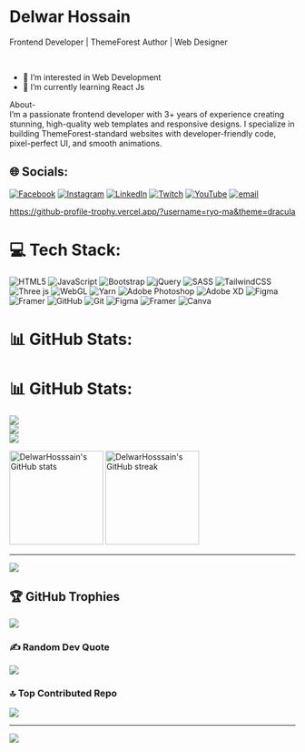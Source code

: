 <h1>Delwar Hossain </h1>
<p>Frontend Developer | ThemeForest Author | Web Designer</p> <br>

- 👀 I’m interested in Web Development <br>
- 🌱 I’m currently learning React Js

About-<br>
I’m a passionate frontend developer with 3+ years of experience creating stunning, high-quality web templates and responsive designs. I specialize in building ThemeForest-standard websites with developer-friendly code, pixel-perfect UI, and smooth animations.


## 🌐 Socials:
[![Facebook](https://img.shields.io/badge/Facebook-%231877F2.svg?logo=Facebook&logoColor=white)](https://facebook.com/https://www.facebook.com/dev.delwar) [![Instagram](https://img.shields.io/badge/Instagram-%23E4405F.svg?logo=Instagram&logoColor=white)](https://instagram.com/https://www.instagram.com/dev.delwar/) [![LinkedIn](https://img.shields.io/badge/LinkedIn-%230077B5.svg?logo=linkedin&logoColor=white)](https://linkedin.com/in/https://www.linkedin.com/in/devdelwar/) [![Twitch](https://img.shields.io/badge/Twitch-%239146FF.svg?logo=Twitch&logoColor=white)](https://twitch.tv/https://twitter.com/MdDelwa80691005) [![YouTube](https://img.shields.io/badge/YouTube-%23FF0000.svg?logo=YouTube&logoColor=white)](https://youtube.com/@https://youtube.com/channel/UCrPdi-VM372gHgrjY2lXMvg) [![email](https://img.shields.io/badge/Email-D14836?logo=gmail&logoColor=white)](mailto:developer.delwar@gmail.com) 

https://github-profile-trophy.vercel.app/?username=ryo-ma&theme=dracula

# 💻 Tech Stack:
![HTML5](https://img.shields.io/badge/html5-%23E34F26.svg?style=for-the-badge&logo=html5&logoColor=white) ![JavaScript](https://img.shields.io/badge/javascript-%23323330.svg?style=for-the-badge&logo=javascript&logoColor=%23F7DF1E) ![Bootstrap](https://img.shields.io/badge/bootstrap-%238511FA.svg?style=for-the-badge&logo=bootstrap&logoColor=white) ![jQuery](https://img.shields.io/badge/jquery-%230769AD.svg?style=for-the-badge&logo=jquery&logoColor=white) ![SASS](https://img.shields.io/badge/SASS-hotpink.svg?style=for-the-badge&logo=SASS&logoColor=white) ![TailwindCSS](https://img.shields.io/badge/tailwindcss-%2338B2AC.svg?style=for-the-badge&logo=tailwind-css&logoColor=white) ![Three js](https://img.shields.io/badge/threejs-black?style=for-the-badge&logo=three.js&logoColor=white) ![WebGL](https://img.shields.io/badge/WebGL-990000?logo=webgl&logoColor=white&style=for-the-badge) ![Yarn](https://img.shields.io/badge/yarn-%232C8EBB.svg?style=for-the-badge&logo=yarn&logoColor=white) ![Adobe Photoshop](https://img.shields.io/badge/adobe%20photoshop-%2331A8FF.svg?style=for-the-badge&logo=adobe%20photoshop&logoColor=white) ![Adobe XD](https://img.shields.io/badge/Adobe%20XD-470137?style=for-the-badge&logo=Adobe%20XD&logoColor=#FF61F6) ![Figma](https://img.shields.io/badge/figma-%23F24E1E.svg?style=for-the-badge&logo=figma&logoColor=white) ![Framer](https://img.shields.io/badge/Framer-black?style=for-the-badge&logo=framer&logoColor=blue) ![GitHub](https://img.shields.io/badge/github-%23121011.svg?style=for-the-badge&logo=github&logoColor=white) ![Git](https://img.shields.io/badge/git-%23F05033.svg?style=for-the-badge&logo=git&logoColor=white) ![Figma](https://img.shields.io/badge/figma-%23F24E1E.svg?style=for-the-badge&logo=figma&logoColor=white) ![Framer](https://img.shields.io/badge/Framer-black?style=for-the-badge&logo=framer&logoColor=blue) ![Canva](https://img.shields.io/badge/Canva-%2300C4CC.svg?style=for-the-badge&logo=Canva&logoColor=white)
# 📊 GitHub Stats:
# 📊 GitHub Stats:
![](https://github-readme-stats.vercel.app/api?username=DelwarHosssain&theme=dark&hide_border=false&include_all_commits=true&count_private=true)<br/>
[![](https://nirzak-streak-stats.vercel.app/?user=DelwarHosssain&theme=dark&hide_border=false)<br/>](https://github-readme-stats.vercel.app/api?username=DelwarHosssain&show_icons=true&theme=dark
)
![](https://github-readme-stats.vercel.app/api/top-langs/?username=DelwarHosssain&theme=dark&hide_border=false&include_all_commits=true&count_private=true&layout=compact)

 <img src="https://github-readme-stats.vercel.app/api?username=DelwarHosssain&show_icons=true&theme=dark" alt="DelwarHosssain's GitHub stats" height="165"/>
  
  <!-- Streak Stats -->
  <img src="https://github-readme-streak-stats.herokuapp.com?user=DelwarHosssain&theme=dark&hide_border=false" alt="DelwarHosssain's GitHub streak" height="165"/>

---
[![](https://visitcount.itsvg.in/api?id=DelwarHosssain&icon=0&color=0)](https://visitcount.itsvg.in)

<!-- Proudly created with GPRM ( https://gprm.itsvg.in ) -->

## 🏆 GitHub Trophies
![](https://github-profile-trophy.vercel.app/?username=DelwarHosssain&theme=gruvbox&no-frame=false&no-bg=true&margin-w=4)

### ✍️ Random Dev Quote
![](https://quotes-github-readme.vercel.app/api?type=horizontal&theme=radical)

### 🔝 Top Contributed Repo
![](https://github-contributor-stats.vercel.app/api?username=DelwarHosssain&limit=5&theme=dark&combine_all_yearly_contributions=true)

---
[![](https://visitcount.itsvg.in/api?id=DelwarHosssain&icon=2&color=0)](https://visitcount.itsvg.in)


<!-- Proudly created with GPRM ( https://gprm.itsvg.in ) -->
